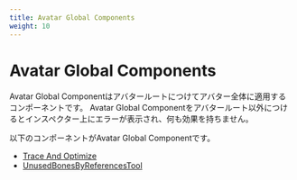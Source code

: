 ```yaml
---
title: Avatar Global Components
weight: 10
---
```


# Avatar Global Components

Avatar Global Componentはアバタールートにつけてアバター全体に適用するコンポーネントです。
Avatar Global Componentをアバタールート以外につけるとインスペクター上にエラーが表示され、何も効果を持ちません。

以下のコンポーネントがAvatar Global Componentです。

- [Trace And Optimize](../trace-and-optimize)
- [UnusedBonesByReferencesTool](../unused-bones-by-references-tool)
